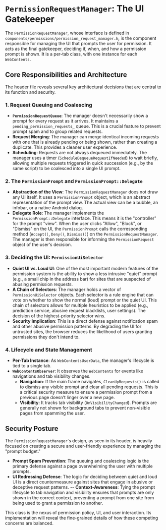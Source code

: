 # `PermissionRequestManager`: The UI Gatekeeper

The `PermissionRequestManager`, whose interface is defined in `components/permissions/permission_request_manager.h`, is the component responsible for managing the UI that prompts the user for permission. It acts as the final gatekeeper, deciding if, when, and how a permission prompt is shown. It is a per-tab class, with one instance for each `WebContents`.

## Core Responsibilities and Architecture

The header file reveals several key architectural decisions that are central to its function and security.

### 1. Request Queuing and Coalescing

-   **`PermissionRequestQueue`**: The manager doesn't necessarily show a prompt for every request as it arrives. It maintains a `pending_permission_requests_` queue. This is a crucial feature to prevent prompt spam and to group related requests.
-   **Request Merging**: The manager can merge identical incoming requests with one that is already pending or being shown, rather than creating a duplicate. This provides a cleaner user experience.
-   **Scheduling**: Requests are not always dequeued immediately. The manager uses a timer (`ScheduleDequeueRequestIfNeeded`) to wait briefly, allowing multiple requests triggered in quick succession (e.g., by the same script) to be coalesced into a single UI prompt.

### 2. The `PermissionPrompt` and `PermissionPrompt::Delegate`

-   **Abstraction of the View**: The `PermissionRequestManager` does not draw any UI itself. It uses a `PermissionPrompt` object, which is an abstract representation of the prompt view. The actual view can be a bubble, an infobar, or a native Android dialog.
-   **Delegate Role**: The manager implements the `PermissionPrompt::Delegate` interface. This means it is the "controller" for the prompt "view". When the user clicks "Allow", "Block", or "Dismiss" on the UI, the `PermissionPrompt` calls the corresponding method (`Accept()`, `Deny()`, `Dismiss()`) on the `PermissionRequestManager`. The manager is then responsible for informing the `PermissionRequest` object of the user's decision.

### 3. Deciding the UI: `PermissionUiSelector`

-   **Quiet UI vs. Loud UI**: One of the most important modern features of the permission system is the ability to show a less intrusive "quiet" prompt (e.g., a small chip in the address bar) for sites that are suspected of abusing permission requests.
-   **A Chain of Selectors**: The manager holds a vector of `PermissionUiSelector` objects. Each selector is a rule engine that can vote on whether to show the normal (loud) prompt or the quiet UI. This chain of selectors allows for multiple heuristics to be applied (e.g., prediction service, abusive request blacklists, user settings). The decision of the highest-priority selector wins.
-   **Security Implication**: This is a direct defense against notification spam and other abusive permission patterns. By degrading the UI for untrusted sites, the browser reduces the likelihood of users granting permissions they don't intend to.

### 4. Lifecycle and State Management

-   **Per-Tab Instance**: As `WebContentsUserData`, the manager's lifecycle is tied to a single tab.
-   **`WebContentsObserver`**: It observes the `WebContents` for events like navigations and tab visibility changes.
    -   **Navigation**: If the main frame navigates, `CleanUpRequests()` is called to dismiss any visible prompt and clear all pending requests. This is a critical security measure to ensure a permission prompt from a previous page doesn't linger over a new page.
    -   **Visibility**: It tracks tab visibility (`OnVisibilityChanged`). Prompts are generally not shown for background tabs to prevent non-visible pages from spamming the user.

## Security Posture

The `PermissionRequestManager`'s design, as seen in its header, is heavily focused on creating a secure and user-friendly experience by managing the "prompt budget."

-   **Prompt Spam Prevention**: The queuing and coalescing logic is the primary defense against a page overwhelming the user with multiple prompts.
-   **UI Redressing Defense**: The logic for deciding between quiet and loud UI is a direct countermeasure against sites that engage in abusive or deceptive request patterns.
-- **Context-Awareness**: Tying the prompt lifecycle to tab navigation and visibility ensures that prompts are only shown in the correct context, preventing a prompt from one site from being used to grant a permission to another.

This class is the nexus of permission policy, UI, and user interaction. Its implementation will reveal the fine-grained details of how these competing concerns are balanced.